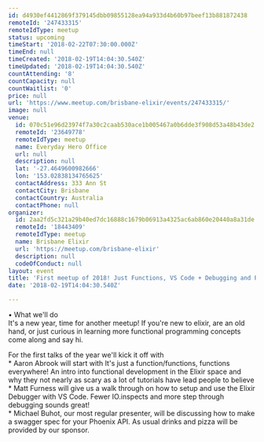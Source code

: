 ```yaml
---
id: d4930ef4412869f379145dbb09855128ea94a933d4b60b97beef13b881872438
remoteId: '247433315'
remoteIdType: meetup
status: upcoming
timeStart: '2018-02-22T07:30:00.000Z'
timeEnd: null
timeCreated: '2018-02-19T14:04:30.540Z'
timeUpdated: '2018-02-19T14:04:30.540Z'
countAttending: '8'
countCapacity: null
countWaitlist: '0'
price: null
url: 'https://www.meetup.com/brisbane-elixir/events/247433315/'
image: null
venue:
  id: 070c51e96d23974f7a30c2caab530ace1b005467a0b6dde3f908d53a48b43de2
  remoteId: '23649778'
  remoteIdType: meetup
  name: Everyday Hero Office
  url: null
  description: null
  lat: '-27.4649600982666'
  lon: '153.02838134765625'
  contactAddress: 333 Ann St
  contactCity: Brisbane
  contactCountry: Australia
  contactPhone: null
organizer:
  id: 2aa2fd5c321a29b40ed7dc16888c1679b06913a4325ac6ab860e20440a8a31de
  remoteId: '18443409'
  remoteIdType: meetup
  name: Brisbane Elixir
  url: 'https://meetup.com/brisbane-elixir'
  description: null
  codeOfConduct: null
layout: event
title: 'First meetup of 2018! Just Functions, VS Code + Debugging and Phoenix Swagger'
date: '2018-02-19T14:04:30.540Z'

---
```

<p>• What we'll do<br/>It's a new year, time for another meetup! If you're new to elixir, are an old hand, or just curious in learning more functional programming concepts come along and say hi.</p> <p>For the first talks of the year we'll kick it off with<br/>* Aaron Abrook will start with It's just a function/functions, functions everywhere! An intro into functional development in the Elixir space and why they not nearly as scary as a lot of tutorials have lead people to believe<br/>* Matt Furness will give us a walk through on how to setup and use the Elixir Debugger with VS Code. Fewer IO.inspects and more step through debugging sounds great!<br/>* Michael Buhot, our most regular presenter, will be discussing how to make a swagger spec for your Phoenix API. As usual drinks and pizza will be provided by our sponsor.</p>

